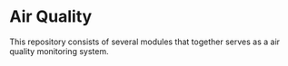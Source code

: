 # Air Quality
This repository consists of several modules that together serves as a air quality monitoring system.
